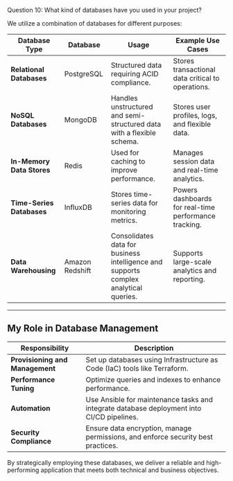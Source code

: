 Question 10: What kind of databases have you used in your project?

We utilize a combination of databases for different purposes:

| **Database Type**      | **Database**      | **Usage**                                                                                       | **Example Use Cases**                              |
|-------------------------|-------------------|-------------------------------------------------------------------------------------------------|---------------------------------------------------|
| **Relational Databases** | PostgreSQL        | Structured data requiring ACID compliance.                                                     | Stores transactional data critical to operations. |
| **NoSQL Databases**     | MongoDB           | Handles unstructured and semi-structured data with a flexible schema.                          | Stores user profiles, logs, and flexible data.    |
| **In-Memory Data Stores** | Redis            | Used for caching to improve performance.                                                       | Manages session data and real-time analytics.     |
| **Time-Series Databases** | InfluxDB         | Stores time-series data for monitoring metrics.                                                | Powers dashboards for real-time performance tracking. |
| **Data Warehousing**    | Amazon Redshift   | Consolidates data for business intelligence and supports complex analytical queries.            | Supports large-scale analytics and reporting.     |

---

## My Role in Database Management

| **Responsibility**       | **Description**                                                                              |
|--------------------------|---------------------------------------------------------------------------------------------|
| **Provisioning and Management** | Set up databases using Infrastructure as Code (IaC) tools like Terraform.              |
| **Performance Tuning**           | Optimize queries and indexes to enhance performance.                                  |
| **Automation**                   | Use Ansible for maintenance tasks and integrate database deployment into CI/CD pipelines. |
| **Security Compliance**          | Ensure data encryption, manage permissions, and enforce security best practices.      |

By strategically employing these databases, we deliver a reliable and high-performing application that meets both technical and business objectives.
